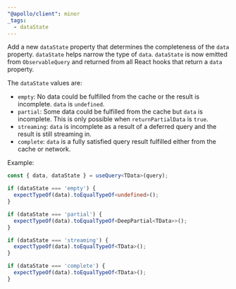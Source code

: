 ```yaml
---
"@apollo/client": minor
_tags:
  - dataState
---
```



Add a new `dataState` property that determines the completeness of the `data` property. `dataState` helps narrow the type of `data`. `dataState` is now emitted from `ObservableQuery` and returned from all React hooks that return a `data` property.

The `dataState` values are:

- `empty`: No data could be fulfilled from the cache or the result is incomplete. `data` is `undefined`.
- `partial`: Some data could be fulfilled from the cache but `data` is incomplete. This is only possible when `returnPartialData` is `true`.
- `streaming`: `data` is incomplete as a result of a deferred query and the result is still streaming in.
- `complete`: `data` is a fully satisfied query result fulfilled either from the cache or network.

Example:

```ts
const { data, dataState } = useQuery<TData>(query);

if (dataState === 'empty') {
  expectTypeOf(data).toEqualTypeOf<undefined>();
}

if (dataState === 'partial') {
  expectTypeOf(data).toEqualTypeOf<DeepPartial<TData>>();
}

if (dataState === 'streaming') {
  expectTypeOf(data).toEqualTypeOf<TData>();
}

if (dataState === 'complete') {
  expectTypeOf(data).toEqualTypeOf<TData>();
}
```
